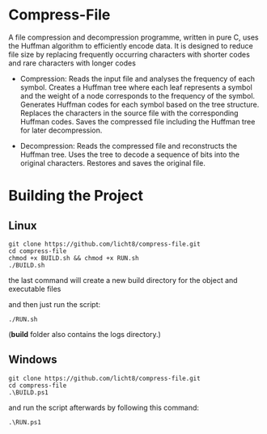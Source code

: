 # Compress-File
A file compression and decompression programme, written in pure C, uses the Huffman algorithm to efficiently encode data. It is designed to reduce file size by replacing frequently occurring characters with shorter codes and rare characters with longer codes

* Compression:
Reads the input file and analyses the frequency of each symbol.
Creates a Huffman tree where each leaf represents a symbol and the weight of a node corresponds to the frequency of the symbol.
Generates Huffman codes for each symbol based on the tree structure.
Replaces the characters in the source file with the corresponding Huffman codes.
Saves the compressed file including the Huffman tree for later decompression.

* Decompression:
Reads the compressed file and reconstructs the Huffman tree.
Uses the tree to decode a sequence of bits into the original characters.
Restores and saves the original file.

# Building the Project
## Linux 
```
git clone https://github.com/licht8/compress-file.git
cd compress-file
chmod +x BUILD.sh && chmod +x RUN.sh
./BUILD.sh
 ```
the last command will create a new build directory for the object and executable files

and then just run the script: 
```
./RUN.sh
```
(**build** folder also contains the logs directory.)


## Windows
```
git clone https://github.com/licht8/compress-file.git
cd compress-file
.\BUILD.ps1
```
and run the script afterwards by following this command:
```
.\RUN.ps1
```
